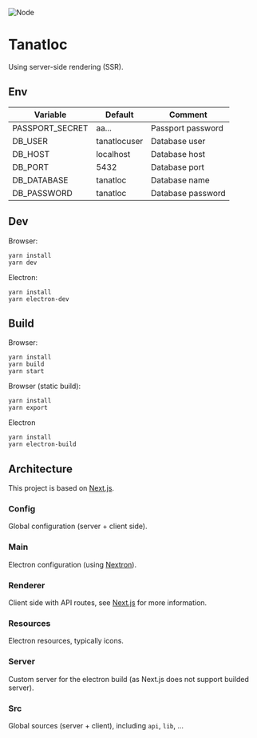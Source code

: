 ![Node](https://github.com/Airthium/tanatloc-ssr/workflows/Node/badge.svg)

# Tanatloc

Using server-side rendering (SSR).

## Env

| Variable        | Default      | Comment           |
| --------------- | ------------ | ----------------- |
| PASSPORT_SECRET | aa...        | Passport password |
| DB_USER         | tanatlocuser | Database user     |
| DB_HOST         | localhost    | Database host     |
| DB_PORT         | 5432         | Database port     |
| DB_DATABASE     | tanatloc     | Database name     |
| DB_PASSWORD     | tanatloc     | Database password |

## Dev

Browser:

```
yarn install
yarn dev
```

Electron:

```
yarn install
yarn electron-dev
```

## Build

Browser:

```
yarn install
yarn build
yarn start
```

Browser (static build):

```
yarn install
yarn export
```

Electron

```
yarn install
yarn electron-build
```

## Architecture

This project is based on [Next.js](https://github.com/vercel/next.js/).

### Config

Global configuration (server + client side).

### Main

Electron configuration (using [Nextron](https://github.com/saltyshiomix/nextron)).

### Renderer

Client side with API routes, see [Next.js](https://github.com/vercel/next.js/) for more information.

### Resources

Electron resources, typically icons.

### Server

Custom server for the electron build (as Next.js does not support builded server).

### Src

Global sources (server + client), including `api`, `lib`, ...

